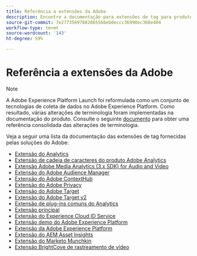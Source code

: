 ```yaml
---
title: Referência a extensões da Adobe
description: Encontre a documentação para extensões de tag para produtos Adobe no Adobe Experience Platform.
source-git-commit: 7e27735697882065566ebdeccc36998ec368e404
workflow-type: tm+mt
source-wordcount: '143'
ht-degree: 59%

---
```


# Referência a extensões da Adobe

>[!NOTE]
>
>A Adobe Experience Platform Launch foi reformulada como um conjunto de tecnologias de coleta de dados no Adobe Experience Platform. Como resultado, várias alterações de terminologia foram implementadas na documentação do produto. Consulte o seguinte [documento](../../term-updates.md) para obter uma referência consolidada das alterações de terminologia.

Veja a seguir uma lista da documentação das extensões de tag fornecidas pelas soluções do Adobe:

* [Extensão do Analytics](analytics/overview.md)
* [Extensão de cadeia de caracteres do produto Adobe Analytics](product-string/overview.md)
* [Extensão Adobe Media Analytics (3.x SDK) for Audio and Video](media-analytics-3x/overview.md)
* [Extensão do Adobe Audience Manager](./audience-manager/overview.md)
* [Extensão do Adobe ContextHub](./contexthub/overview.md)
* [Extensão do Adobe Privacy](./privacy/overview.md)
* [Extensão do Adobe Target](target/overview.md)
* [Extensão do Adobe Target v2](target-v2/overview.md)
* [Extensão de plug-ins comuns do Analytics](plugins/overview.md)
* [Extensão principal](core/overview.md)
* [Extensão do Experience Cloud ID Service](id-service/overview.md)
* [Extensão demo do Adobe Experience Platform](./platform-demo/overview.md)
* [Extensão da Adobe Experience Platform](sdk/overview.md)
* [Extensão do AEM Asset Insights](asset-insights/overview.md)
* [Extensão do Marketo Munchkin](marketo/overview.md)
* [Extensão BrightCove de rastreamento de vídeo](brightcove/overview.md)

<!--  previously empty parent topic. -->
